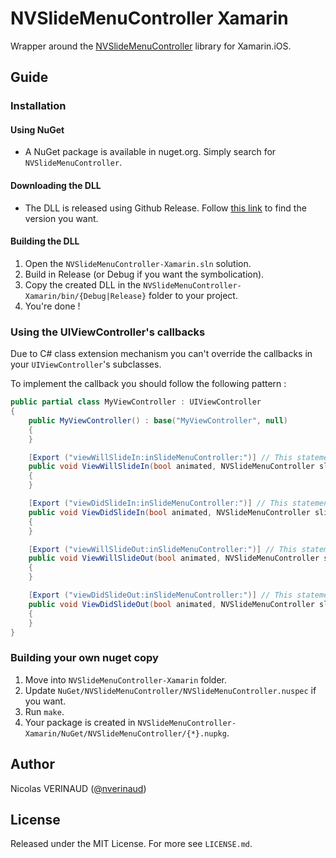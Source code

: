 # NVSlideMenuController Xamarin

Wrapper around the [NVSlideMenuController](https://github.com/nverinaud/NVSlideMenuController) library for Xamarin.iOS.

## Guide

### Installation

#### Using NuGet

* A NuGet package is available in nuget.org. Simply search for `NVSlideMenuController`.

#### Downloading the DLL

* The DLL is released using Github Release. Follow [this link](https://github.com/nverinaud/NVSlideMenuController-Xamarin/releases) to find the version you want.

#### Building the DLL

1. Open the `NVSlideMenuController-Xamarin.sln` solution.
2. Build in Release (or Debug if you want the symbolication).
3. Copy the created DLL in the `NVSlideMenuController-Xamarin/bin/{Debug|Release}` folder to your project.
4. You're done !

### Using the UIViewController's callbacks

Due to C# class extension mechanism you can't override the callbacks in your `UIViewController`'s subclasses.

To implement the callback you should follow the following pattern :

```csharp
public partial class MyViewController : UIViewController
{
	public MyViewController() : base("MyViewController", null)
	{
	}

	[Export ("viewWillSlideIn:inSlideMenuController:")] // This statement is mandatory !!
	public void ViewWillSlideIn(bool animated, NVSlideMenuController slideMenuController)
	{
	}

	[Export ("viewDidSlideIn:inSlideMenuController:")] // This statement is mandatory !!
	public void ViewDidSlideIn(bool animated, NVSlideMenuController slideMenuController)
	{
	}

	[Export ("viewWillSlideOut:inSlideMenuController:")] // This statement is mandatory !!
	public void ViewWillSlideOut(bool animated, NVSlideMenuController slideMenuController)
	{
	}

	[Export ("viewDidSlideOut:inSlideMenuController:")] // This statement is mandatory !!
	public void ViewDidSlideOut(bool animated, NVSlideMenuController slideMenuController)
	{
	}
}
```

### Building your own nuget copy

1. Move into `NVSlideMenuController-Xamarin` folder.
2. Update `NuGet/NVSlideMenuController/NVSlideMenuController.nuspec` if you want.
3. Run `make`.
4. Your package is created in `NVSlideMenuController-Xamarin/NuGet/NVSlideMenuController/{*}.nupkg`.

## Author

Nicolas VERINAUD ([@nverinaud](https://twitter.com/nverinaud))

## License

Released under the MIT License. For more see `LICENSE.md`.